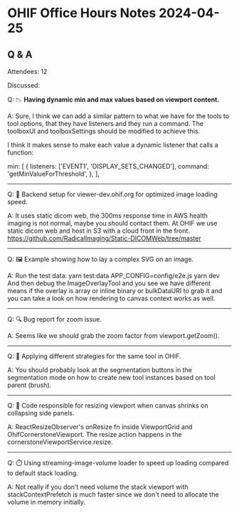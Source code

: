 # OHIF Office Hours Notes 2024-04-25

## Q & A

Attendees: 12

Discussed:

Q: 📉 **Having dynamic min and max values based on viewport content.**

A: Sure, I think we can add a similar pattern to what we have for the tools to tool options, that they have listeners and they run a command. The toolboxUI and toolboxSettings should be modified to achieve this.

I think it makes sense to make each value a dynamic listener that calls a function:

min: [
  {
    listeners: ['EVENT1', 'DISPLAY_SETS_CHANGED'],
    command: 'getMinValueForThreshold',
  },
],

--- 

Q: 🚀 Backend setup for viewer-dev.ohif.org for optimized image loading speed.

A: It uses static dicom web, the 300ms response time in AWS health imaging is not normal, maybe you should contact them. At OHIF we use static dicom web and host in S3 with a cloud front in the front.
https://github.com/RadicalImaging/Static-DICOMWeb/tree/master

---
Q: 🖼️ Example showing how to lay a complex SVG on an image.

A: Run the test data:
yarn test:data
APP_CONFIG=config/e2e.js yarn dev
And then debug the ImageOverlayTool and you see we have different means if the overlay is array or inline binary or bulkDataURI to grab it and you can take a look on how rendering to canvas context works as well.

---

Q: 🔍 Bug report for zoom issue.

A: Seems like we should grab the zoom factor from ﻿viewport.getZoom().

---
Q: 🔄 Applying different strategies for the same tool in OHIF.

A: You should probably look at the segmentation buttons in the segmentation mode on how to create new tool instances based on tool parent (brush).

---

Q: 📐 Code responsible for resizing viewport when canvas shrinks on collapsing side panels.

A: ReactResizeObserver's onResize fn inside ViewportGrid and OhifCornerstoneViewport. The resize action happens in the cornerstoneViewportService.resize.

---
Q: ⏱️ Using streaming-image-volume loader to speed up loading compared to default stack loading.

A: Not really if you don't need volume the stack viewport with stackContextPrefetch is much faster since we don't need to allocate the volume in memory initially.
